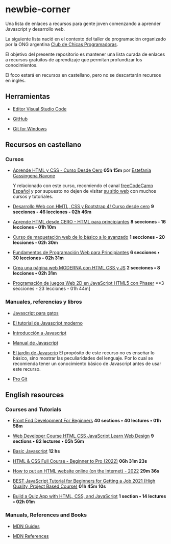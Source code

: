 # newbie-corner

Una lista de enlaces a recursos para gente joven comenzando a aprender Javascript y desarrollo web.

La siguiente lista nació en el contexto del taller de programación organizado por la ONG argentina [Club de Chicas Programadoras](http://www.chicasprogramadoras.club/).

El objetivo del presente repositorio es mantener una lista curada de enlaces a recursos gratuitos de aprendizaje que permitan profundizar los conocimientos.

El foco estará en recursos en castellano, pero no se descartarán recursos en inglés.


## Herramientas

- [Editor Visual Studio Code](https://code.visualstudio.com/)

- [GitHub](https://github.com/)

- [Git for Windows](https://gitforwindows.org/)


## Recursos en castellano

### Cursos

- [Aprende HTML y CSS - Curso Desde Cero](https://www.youtube.com/watch?v=XqFR2lqBYPs) **05h 15m**
  por [Estefania Cassingena Navone](https://twitter.com/EstefaniaCassN)

  Y relacionado con este curso, recomiendo el canal [freeCodeCamp Español](https://www.youtube.com/c/freeCodeCampEspa%C3%B1ol) y por supuesto no dejen de visitar [su sitio web](https://www.freecodecamp.org/espanol/) con muchos cursos y tutoriales.

- [Desarrollo Web con HMTL, CSS y Bootstrap 4! Curso desde cero](https://www.udemy.com/course/curso-html5-css3/) **9 secciones - 46 lecciones - 02h 46m**

- [Aprende HTML desde CERO - HTML para principiantes](https://www.udemy.com/course/aprende-html-desde-cero-para-principiantes/) **8 secciones - 16 lecciones - 01h 10m**

- [Curso de maquetación web de lo básico a lo avanzado](https://www.udemy.com/course/curso-de-diseno-y-maquetacion-web-de-cero-a-experto/) **1 secciones - 20 lecciones - 02h 30m**

- [Fundamentos de Programación Web para Principiantes](https://www.udemy.com/course/fundamentos-de-programacion-web-para-principiantes/) **6 secciones • 30 lecciones - 02h 31m**

- [Crea una página web MODERNA con HTML CSS y JS](https://www.udemy.com/course/crea-tu-primera-pagina-web/) **2 secciones • 8 lecciones • 02h 31m**

- [Programación de juegos Web 2D en JavaScript HTML5 con Phaser](https://www.udemy.com/course/programacion-de-juegos-web-2d-en-javascript-html5-con-phaser/) **3 secciones - 23 lecciones - 01h 44m]


### Manuales, referencias y libros

- [Javascript para gatos](https://jsparagatos.com/)

- [El tutorial de Javascript moderno](https://es.javascript.info/)

- [Introducción a Javascript](https://uniwebsidad.com/libros/javascript)

- [Manual de Javascript](https://desarrolloweb.com/manuales/manual-javascript.html)

- [El jardín de Javascrip](https://bonsaiden.github.io/JavaScript-Garden/es/)
  El propósito de este recurso no es enseñar lo básico, sino mostrar las peculiaridades del lenguaje. Por lo cual se recomienda tener un conocimiento básico de Javascript antes de usar este recurso.

- [Pro Git](https://git-scm.com/book/es/v2)

## English resources

### Courses and Tutorials

- [Front End Development For Beginners](https://www.udemy.com/course/front-end-development-for-beginners/) **40 sections • 40 lectures • 01h 58m**

- [Web Developer Course HTML CSS JavaScript Learn Web Design](https://www.udemy.com/course/web-developer-course-on-creating-a-business-website/) **9 sections • 82 lectures • 05h 56m**

- [Basic Javascript](https://boot.dev/learn/learn-code-javascript) **12 hs**

- [HTML & CSS Full Course - Beginner to Pro (2022)](https://www.youtube.com/watch?v=G3e-cpL7ofc) **06h 31m 23s**

- [How to put an HTML website online (on the Internet) - 2022](https://www.youtube.com/watch?v=p1QU3kLFPdg) **29m 36s**

- [BEST JavaScript Tutorial for Beginners for Getting a Job 2021 (High Quality, Project Based Course)](https://www.youtube.com/watch?v=DqaTKBU9TZk) **01h 45m 10s**

- [Build a Quiz App with HTML, CSS, and JavaScript](https://www.udemy.com/course/build-a-quiz-app-with-html-css-and-javascript/) **1 section • 14 lectures • 02h 01m**


### Manuals, References and Books

- [MDN Guides](https://developer.mozilla.org/en-US/docs/Learn)

- [MDN References](https://developer.mozilla.org/en-US/docs/Web)
